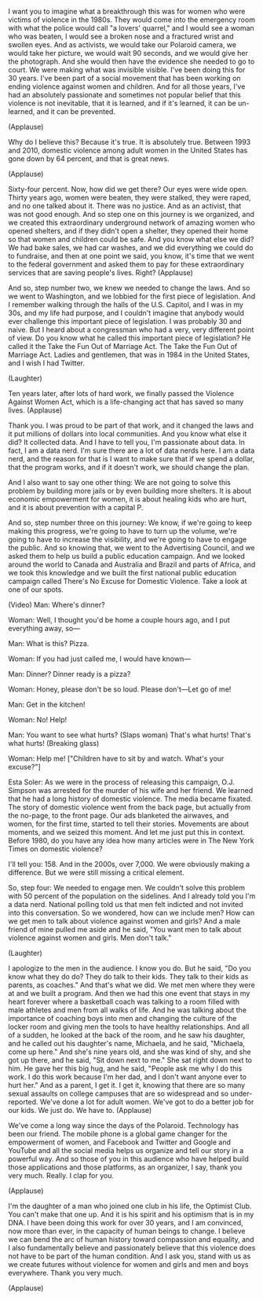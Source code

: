 
I want you to imagine
what a breakthrough this was
for women who were victims of violence
in the 1980s.
They would come into the emergency room
with what the police would call &quot;a lovers&#39; quarrel,&quot;
and I would see a woman who was beaten,
I would see a broken nose and a fractured wrist
and swollen eyes.
And as activists, we would take our Polaroid camera,
we would take her picture,
we would wait 90 seconds,
and we would give her the photograph.
And she would then have
the evidence she needed to go to court.
We were making what was invisible visible.
I&#39;ve been doing this for 30 years.
I&#39;ve been part of a social movement
that has been working on ending
violence against women and children.
And for all those years,
I&#39;ve had an absolutely passionate
and sometimes not popular belief
that this violence is not inevitable,
that it is learned, and if it&#39;s learned,
it can be un-learned, and it can be prevented.

(Applause)

Why do I believe this?
Because it&#39;s true.
It is absolutely true.
Between 1993 and 2010,
domestic violence among adult women
in the United States
has gone down by 64 percent,
and that is great news.

(Applause)

Sixty-four percent. Now, how did we get there?
Our eyes were wide open.
Thirty years ago, women were beaten,
they were stalked, they were raped,
and no one talked about it.
There was no justice.
And as an activist, that was not good enough.
And so step one on this journey
is we organized,
and we created this extraordinary
underground network of amazing women
who opened shelters,
and if they didn&#39;t open a shelter,
they opened their home
so that women and children could be safe.
And you know what else we did?
We had bake sales, we had car washes,
and we did everything we could do to fundraise,
and then at one point we said,
you know, it&#39;s time that we went
to the federal government
and asked them to pay for these
extraordinary services that are saving people&#39;s lives.
Right? 
(Applause)

And so, step number two,
we knew we needed to change the laws.
And so we went to Washington,
and we lobbied for the first piece of legislation.
And I remember walking through the halls
of the U.S. Capitol,
and I was in my 30s, and my life had purpose,
and I couldn&#39;t imagine
that anybody would ever challenge
this important piece of legislation.
I was probably 30 and naive.
But I heard about a congressman
who had a very, very different point of view.
Do you know what he called
this important piece of legislation?
He called it the Take the Fun Out of Marriage Act.
The Take the Fun Out of Marriage Act.
Ladies and gentlemen, that was in 1984
in the United States, and I wish I had Twitter.

(Laughter)

Ten years later, after lots of hard work,
we finally passed the Violence Against Women Act,
which is a life-changing act
that has saved so many lives. 
(Applause)

Thank you.
I was proud to be part of that work,
and it changed the laws
and it put millions of dollars into local communities.
And you know what else it did? It collected data.
And I have to tell you, I&#39;m passionate about data.
In fact, I am a data nerd.
I&#39;m sure there are a lot of data nerds here.
I am a data nerd,
and the reason for that is I want to make sure
that if we spend a dollar, that the program works,
and if it doesn&#39;t work, we should change the plan.

And I also want to say one other thing:
We are not going to solve this problem
by building more jails
or by even building more shelters.
It is about economic empowerment for women,
it is about healing kids who are hurt,
and it is about prevention with a capital P.

And so, step number three on this journey:
We know, if we&#39;re going to
keep making this progress,
we&#39;re going to have to turn up the volume,
we&#39;re going to have to increase the visibility,
and we&#39;re going to have to engage the public.
And so knowing that, we went
to the Advertising Council,
and we asked them to help us
build a public education campaign.
And we looked around the world to Canada
and Australia and Brazil and parts of Africa,
and we took this knowledge
and we built the first national
public education campaign
called There&#39;s No Excuse for Domestic Violence.
Take a look at one of our spots.

(Video) Man: Where&#39;s dinner?

Woman: Well, I thought you&#39;d be home a couple hours ago, and I put everything away, so—

Man: What is this? Pizza.

Woman: If you had just called me,
I would have known—

Man: Dinner? Dinner ready is a pizza?

Woman: Honey, please don&#39;t be so loud.
Please don&#39;t—Let go of me!

Man: Get in the kitchen!

Woman: No! Help!

Man: You want to see what hurts? (Slaps woman)
That&#39;s what hurts! That&#39;s what hurts!
(Breaking glass)

Woman: Help me!
[&quot;Children have to sit by and watch.
What&#39;s your excuse?&quot;]

Esta Soler: As we were in the process
of releasing this campaign,
O.J. Simpson was arrested
for the murder of his wife and her friend.
We learned that he had a long history
of domestic violence.
The media became fixated.
The story of domestic violence
went from the back page,
but actually from the no-page, to the front page.
Our ads blanketed the airwaves,
and women, for the first time,
started to tell their stories.
Movements are about moments,
and we seized this moment.
And let me just put this in context.
Before 1980, do you have any idea
how many articles were in The New York Times
on domestic violence?

I&#39;ll tell you: 158.
And in the 2000s, over 7,000.
We were obviously making a difference.
But we were still missing a critical element.

So, step four: We needed to engage men.
We couldn&#39;t solve this problem
with 50 percent of the population on the sidelines.
And I already told you I&#39;m a data nerd.
National polling told us that men felt indicted
and not invited into this conversation.
So we wondered, how can we include men?
How can we get men to talk about
violence against women and girls?
And a male friend of mine pulled me aside
and he said, &quot;You want men to talk about violence
against women and girls. Men don&#39;t talk.&quot;

(Laughter)

I apologize to the men in the audience.
I know you do.
But he said, &quot;Do you know what they do do?
They do talk to their kids.
They talk to their kids as parents, as coaches.&quot;
And that&#39;s what we did.
We met men where they were at
and we built a program.
And then we had this one event
that stays in my heart forever
where a basketball coach
was talking to a room filled with male athletes
and men from all walks of life.
And he was talking about the importance
of coaching boys into men
and changing the culture of the locker room
and giving men the tools to
have healthy relationships.
And all of a sudden, he looked
at the back of the room,
and he saw his daughter,
and he called out his daughter&#39;s name, Michaela,
and he said, &quot;Michaela, come up here.&quot;
And she&#39;s nine years old, and she was kind of shy,
and she got up there,
and he said, &quot;Sit down next to me.&quot;
She sat right down next to him.
He gave her this big hug, and he said,
&quot;People ask me why I do this work.
I do this work because I&#39;m her dad,
and I don&#39;t want anyone ever to hurt her.&quot;
And as a parent, I get it.
I get it,
knowing that there are so many sexual assaults
on college campuses
that are so widespread and so under-reported.
We&#39;ve done a lot for adult women.
We&#39;ve got to do a better job for our kids.
We just do. We have to. 
(Applause)

We&#39;ve come a long way
since the days of the Polaroid.
Technology has been our friend.
The mobile phone is a global game changer
for the empowerment of women,
and Facebook and Twitter and Google and YouTube
and all the social media helps us organize
and tell our story in a powerful way.
And so those of you in this audience
who have helped build those applications
and those platforms, as an organizer,
I say, thank you very much.
Really. I clap for you.

(Applause)

I&#39;m the daughter of a man
who joined one club in his life,
the Optimist Club.
You can&#39;t make that one up.
And it is his spirit and his optimism
that is in my DNA.
I have been doing this work
for over 30 years,
and I am convinced, now more than ever,
in the capacity of human beings to change.
I believe we can bend the arc of human history
toward compassion and equality,
and I also fundamentally believe
and passionately believe
that this violence does not have to be part
of the human condition.
And I ask you, stand with us
as we create futures without violence
for women and girls and men and boys everywhere.
Thank you very much.

(Applause)

